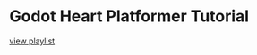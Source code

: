 # Godot Heart Platformer Tutorial

[view playlist](https://www.youtube.com/playlist?list=PL9FzW-m48fn0i9GYBoTY-SI3yOBZjH1kJ)





